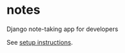# notes

Django note-taking app for developers

See [setup instructions](https://notes.mageshravi.com/#/notes/how-to-setup-dev-environment-for-notes/).

